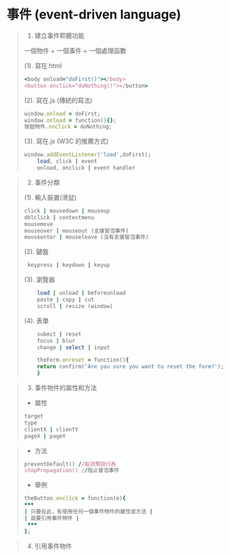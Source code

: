 # 事件 (event-driven language)

> 1. 建立事件聆聽功能
>
> 一個物件 + 一個事件 + 一個處理函數
>
> (1). 寫在.html
>
> ```ruby
> <body onload="doFirst()"></body>
> <button onclick="doNothing()"></button>
> ```
>
> (2). 寫在.js (傳統的寫法)
>
> ```ruby
> window.onload = doFirst;
> window.onload = function(){};
> 按鈕物件.onclick = doNothing;
> ```
>
> (3). 寫在.js (W3C 的推薦方式)
>
> ```ruby
> window.addEventListener('load',doFirst);
>     load, click | event
>     onload, onclick | event handler
> ```

> 2. 事件分類
>
> (1). 輸入裝置(滑鼠)
>
> ```ruby
> click | mousedown | mouseup
> dblclick | contextmenu
> mousemove
> mouseover | mouseout (支援冒泡事件)
> mouseenter | mouseleave (沒有支援冒泡事件)
> ```
>
> (2). 鍵盤
>
> ```ruby
>  keypress | keydown | keyup
> ```
>
> (3). 瀏覽器
>
> ```ruby
>     load | unload | beforeunload
>     paste | copy | cut
>     scroll | resize (window)
> ```
>
> (4). 表單
>
> ```ruby
>     submit | reset
>     focus | blur
>     change | select | input
>
>     theForm.onreset = function(){
>     return confirm('Are you sure you want to reset the form?');
>     }
> ```

> 3.  事件物件的屬性和方法
>
> - 屬性
>
> ```ruby
> target
> type
> clientX | clientY
> pageX | pageY
> ```

> - 方法
>
> ```ruby
> preventDefault() //取消預設行為
> stopPropagation() //阻止冒泡事件
> ```
>
> - 舉例
>
> ```ruby
> theButton.onclick = function(e){
> ***
> | 只要在此，有使用任何一個事件物件的屬性或方法 |
> | 就要引用事件物件 |
>  ***
> };
> ```

> 4.  引用事件物件
